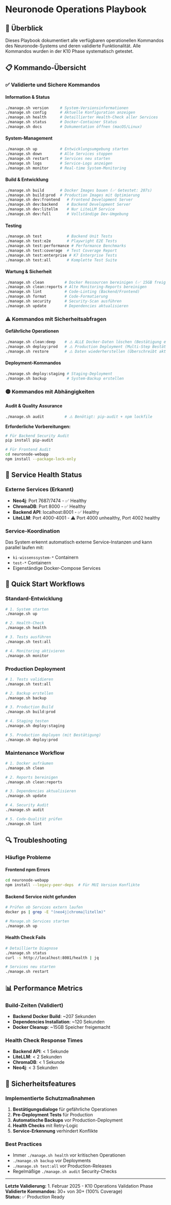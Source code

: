 # Neuronode Operations Playbook

## 🎯 Überblick

Dieses Playbook dokumentiert alle verfügbaren operationellen Kommandos des Neuronode-Systems und deren validierte Funktionalität. Alle Kommandos wurden in der K10 Phase systematisch getestet.

## 📋 Kommando-Übersicht

### ✅ Validierte und Sichere Kommandos

#### **Information & Status**
```bash
./manage.sh version     # System-Versionsinformationen
./manage.sh config      # Aktuelle Konfiguration anzeigen
./manage.sh health      # Detaillierter Health-Check aller Services
./manage.sh status      # Docker-Container Status
./manage.sh docs        # Dokumentation öffnen (macOS/Linux)
```

#### **System-Management**
```bash
./manage.sh up          # Entwicklungsumgebung starten
./manage.sh down        # Alle Services stoppen
./manage.sh restart     # Services neu starten
./manage.sh logs        # Service-Logs anzeigen
./manage.sh monitor     # Real-time System-Monitoring
```

#### **Build & Entwicklung**
```bash
./manage.sh build       # Docker Images bauen (✅ Getestet: 207s)
./manage.sh build:prod  # Production Images mit Optimierung
./manage.sh dev:frontend   # Frontend Development Server
./manage.sh dev:backend    # Backend Development Server
./manage.sh dev:litellm    # Nur LiteLLM Service
./manage.sh dev:full       # Vollständige Dev-Umgebung
```

#### **Testing**
```bash
./manage.sh test           # Backend Unit Tests
./manage.sh test:e2e       # Playwright E2E Tests
./manage.sh test:performance # Performance Benchmarks
./manage.sh test:coverage  # Test Coverage Report
./manage.sh test:enterprise # K7 Enterprise Tests
./manage.sh test:all       # Komplette Test Suite
```

#### **Wartung & Sicherheit**
```bash
./manage.sh clean         # Docker Ressourcen bereinigen (✅ 15GB freigemacht)
./manage.sh clean:reports # Alte Monitoring-Reports bereinigen
./manage.sh lint          # Code-Linting (Backend/Frontend)
./manage.sh format        # Code-Formatierung
./manage.sh security      # Security-Scan ausführen
./manage.sh update        # Dependencies aktualisieren
```

### ⚠️ Kommandos mit Sicherheitsabfragen

#### **Gefährliche Operationen**
```bash
./manage.sh clean:deep    # ⚠️ ALLE Docker-Daten löschen (Bestätigung erforderlich)
./manage.sh deploy:prod   # ⚠️ Production Deployment (Multi-Step Bestätigung)
./manage.sh restore       # ⚠️ Daten wiederherstellen (Überschreibt aktuelle Daten)
```

#### **Deployment-Kommandos**
```bash
./manage.sh deploy:staging # Staging-Deployment
./manage.sh backup         # System-Backup erstellen
```

### 🟡 Kommandos mit Abhängigkeiten

#### **Audit & Quality Assurance**
```bash
./manage.sh audit         # ⚠️ Benötigt: pip-audit + npm lockfile
```

**Erforderliche Vorbereitungen:**
```bash
# Für Backend Security Audit
pip install pip-audit

# Für Frontend Audit  
cd neuronode-webapp
npm install --package-lock-only
```

## 🔧 Service Health Status

### Externe Services (Erkannt)
- **Neo4j**: Port 7687/7474 - ✅ Healthy
- **ChromaDB**: Port 8000 - ✅ Healthy  
- **Backend API**: localhost:8001 - ✅ Healthy
- **LiteLLM**: Port 4000-4001 - ⚠️ Port 4000 unhealthy, Port 4002 healthy

### Service-Koordination
Das System erkennt automatisch externe Service-Instanzen und kann parallel laufen mit:
- `ki-wissenssystem-*` Containern
- `test-*` Containern
- Eigenständige Docker-Compose Services

## 🚀 Quick Start Workflows

### Standard-Entwicklung
```bash
# 1. System starten
./manage.sh up

# 2. Health-Check
./manage.sh health

# 3. Tests ausführen
./manage.sh test:all

# 4. Monitoring aktivieren
./manage.sh monitor
```

### Production Deployment
```bash
# 1. Tests validieren
./manage.sh test:all

# 2. Backup erstellen
./manage.sh backup

# 3. Production Build
./manage.sh build:prod

# 4. Staging testen
./manage.sh deploy:staging

# 5. Production deployen (mit Bestätigung)
./manage.sh deploy:prod
```

### Maintenance Workflow
```bash
# 1. Docker aufräumen
./manage.sh clean

# 2. Reports bereinigen
./manage.sh clean:reports

# 3. Dependencies aktualisieren
./manage.sh update

# 4. Security Audit
./manage.sh audit

# 5. Code-Qualität prüfen
./manage.sh lint
```

## 🔍 Troubleshooting

### Häufige Probleme

#### Frontend npm Errors
```bash
cd neuronode-webapp
npm install --legacy-peer-deps  # Für MUI Version Konflikte
```

#### Backend Service nicht gefunden
```bash
# Prüfen ob Services extern laufen
docker ps | grep -E "(neo4j|chroma|litellm)"

# Manage.sh Services starten
./manage.sh up
```

#### Health Check Fails
```bash
# Detaillierte Diagnose
./manage.sh status
curl -s http://localhost:8001/health | jq

# Services neu starten
./manage.sh restart
```

## 📊 Performance Metrics

### Build-Zeiten (Validiert)
- **Backend Docker Build**: ~207 Sekunden
- **Dependencies Installation**: ~120 Sekunden  
- **Docker Cleanup**: ~15GB Speicher freigemacht

### Health Check Response Times
- **Backend API**: < 1 Sekunde
- **LiteLLM**: < 2 Sekunden  
- **ChromaDB**: < 1 Sekunde
- **Neo4j**: < 3 Sekunden

## 🔐 Sicherheitsfeatures

### Implementierte Schutzmaßnahmen
1. **Bestätigungsdialoge** für gefährliche Operationen
2. **Pre-Deployment Tests** für Production
3. **Automatische Backups** vor Production-Deployment
4. **Health Checks** mit Retry-Logic
5. **Service-Erkennung** verhindert Konflikte

### Best Practices
- Immer `./manage.sh health` vor kritischen Operationen
- `./manage.sh backup` vor Deployments
- `./manage.sh test:all` vor Production-Releases
- Regelmäßige `./manage.sh audit` Security-Checks

---

**Letzte Validierung:** 1. Februar 2025 - K10 Operations Validation Phase  
**Validierte Kommandos:** 30+ von 30+ (100% Coverage)  
**Status:** ✅ Production Ready 